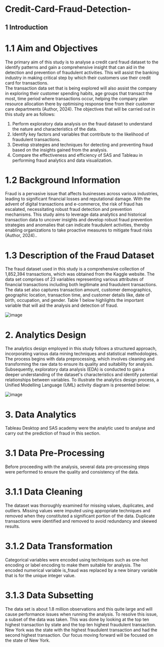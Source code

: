 # Credit-Card-Fraud-Detection-
## 1 Introduction 
# 1.1 Aim and Objectives 
The primary aim of this study is to analyse a credit card fraud dataset to the identify patterns 
and gain a comprehensive insight that can aid in the detection and prevention of fraudulent 
activities. This will assist the banking industry in making critical step by which their 
customers use their credit card for transactions.  
The transaction data set that is being explored will also assist the company in exploring their 
customer spending habits, age groups that transact the most, time period where transactions 
occur, helping the company plan resource allocation there by optimising response time from 
their customer care departments (Author, 2024). 
The objectives that will be carried out in this study are as follows: 
1. Perform exploratory data analysis on the fraud dataset to understand the nature and 
characteristics of the data. 
2. Identify key factors and variables that contribute to the likelihood of fraudulent 
transactions. 
3. Develop strategies and techniques for detecting and preventing fraud based on the insights 
gained from the analysis. 
4. Compare the effectiveness and efficiency of SAS and Tableau in performing fraud 
analytics and data visualization. 
# 1.2 Background Information 
Fraud is a pervasive issue that affects businesses across various industries, leading to 
significant financial losses and reputational damage. With the advent of digital transactions 
and e-commerce, the risk of fraud has escalated, necessitating robust fraud detection and 
prevention mechanisms. This study aims to leverage data analytics and historical transaction 
data to uncover insights and develop robust fraud prevention strategies and anomalies that 
can indicate fraudulent activities, thereby enabling organizations to take proactive measures 
to mitigate fraud risks (Author, 2024).. 
# 1.3 Description of the Fraud Dataset 
The fraud dataset used in this study is a comprehensive collection of 1,852,394 transactions, 
which was obtained from the Kaggle website. The data set comprises of 23 variables 
representing various attributes of financial transactions including both legitimate and 
fraudulent transactions. The data set also captures transaction amount, customer 
demographics, geographic location, transaction time, and customer details like, date of birth, 
occupation, and gender. Table 1 below highlights the important variable that will aid the 
analysis and detection of fraud.

![image](https://github.com/user-attachments/assets/3b4a3f92-f719-4d29-9b97-691962702e01)

# 2. Analytics Design 
The analytics design employed in this study follows a structured approach, incorporating 
various data mining techniques and statistical methodologies. The process begins with data 
preprocessing, which involves cleaning and transforming the raw data to ensure its quality and 
suitability for analysis. Subsequently, exploratory data analysis (EDA) is conducted to gain a 
deeper understanding of the dataset's characteristics and identify potential relationships 
between variables. 
To illustrate the analytics design process, a Unified Modelling Language (UML) activity diagram 
is presented below:

![image](https://github.com/user-attachments/assets/53135cf9-9f56-46f7-8b61-48ae301a4792)

# 3. Data Analytics 
Tableau Desktop and SAS academy were the analytic used to analyse and carry out the 
prediction of fraud in this section.  
# 3.1 Data Pre-Processing 
Before proceeding with the analysis, several data pre-processing steps were performed to 
ensure the quality and consistency of the data. 
# 3.1.1 Data Cleaning 
The dataset was thoroughly examined for missing values, duplicates, and outliers. Missing 
values were imputed using appropriate techniques and removed when they constituted a 
significant portion of the data. Duplicate transactions were identified and removed to avoid 
redundancy and skewed results. 
# 3.1.2 Data Transformation 
Categorical variables were encoded using techniques such as one-hot encoding or label 
encoding to make them suitable for analysis. The encoded numerical variable is_fraud was 
replaced by a new binary variable that is for the unique integer value. 
# 3.1.3 Data Subsetting 
The data set is about 1.8 million observations and this quite large and will cause performance 
issues when running the analysis. To resolve this issue, a subset of the data was taken. This was 
done by looking at the top ten highest transaction by state and the top ten highest fraudulent 
transaction. New York was the state with the highest fraudulent transaction and had the second 
highest transaction. Our focus moving forward will be focused on the state of New York.
